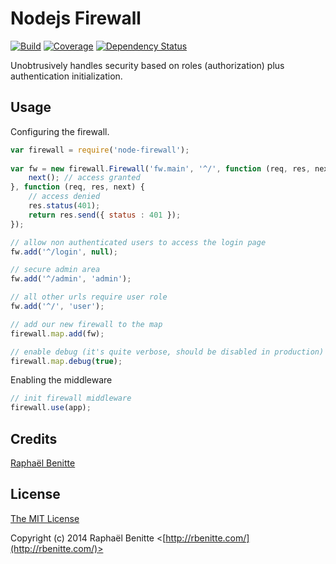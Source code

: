 # Nodejs Firewall

[![Build](https://travis-ci.org/plouc/node-firewall.png)](https://travis-ci.org/plouc/node-firewall)
[![Coverage](https://coveralls.io/repos/plouc/node-firewall/badge.png?branch=master)](https://coveralls.io/r/plouc/node-firewall?branch=master)
[![Dependency Status](https://david-dm.org/plouc/node-firewall.png)](https://david-dm.org/plouc/node-firewall)

Unobtrusively handles security based on roles (authorization) plus authentication initialization.

## Usage

Configuring the firewall.

```javascript
var firewall = require('node-firewall');
    
var fw = new firewall.Firewall('fw.main', '^/', function (req, res, next) {
    next(); // access granted
}, function (req, res, next) {
    // access denied
    res.status(401);
    return res.send({ status : 401 });
});

// allow non authenticated users to access the login page
fw.add('^/login', null);

// secure admin area
fw.add('^/admin', 'admin');

// all other urls require user role
fw.add('^/', 'user');

// add our new firewall to the map
firewall.map.add(fw);

// enable debug (it's quite verbose, should be disabled in production)
firewall.map.debug(true);
```

Enabling the middleware

```javascript
// init firewall middleware
firewall.use(app);
```

## Credits

[Raphaël Benitte](http://github.com/plouc)

## License

[The MIT License](http://opensource.org/licenses/MIT)

Copyright (c) 2014 Raphaël Benitte <[http://rbenitte.com/](http://rbenitte.com/)>
